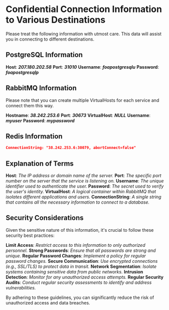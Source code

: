 # Confidential Connection Information to Various Destinations

Please treat the following information with utmost care. This data will assist you in connecting to different destinations.

## PostgreSQL Information

**Host**: ***207.180.202.58***
**Port**: ***31010***
**Username**: ***foapostgresqlu***
**Password**: ***foapostgresqlp***

## RabbitMQ Information

Please note that you can create multiple VirtualHosts for each service and connect them this way.

**Hostname**: ***38.242.253.6***
**Port**: ***30673***
**VirtualHost**: ***NULL***
**Username**: ***myuser***
**Password**: ***mypassword***

## Redis Information

```json
ConnectionString: "38.242.253.6:30079, abortConnect=false"
```

## Explanation of Terms

**Host**: *The IP address or domain name of the server.*
**Port**: *The specific port number on the server that the service is listening on.*
**Username**: *The unique identifier used to authenticate the user.*
**Password**: *The secret used to verify the user's identity.*
**VirtualHost**: *A logical container within RabbitMQ that isolates different applications and users.*
**ConnectionString**: *A single string that contains all the necessary information to connect to a database.*

## Security Considerations

Given the sensitive nature of this information, it's crucial to follow these security best practices:

**Limit Access**: *Restrict access to this information to only authorized personnel.*
**Strong Passwords**: *Ensure that all passwords are strong and unique.*
**Regular Password Changes**: *Implement a policy for regular password changes.*
**Secure Communication**: *Use encrypted connections (e.g., SSL/TLS) to protect data in transit.*
**Network Segmentation**: *Isolate systems containing sensitive data from public networks.*
**Intrusion Detection**: *Monitor for any unauthorized access attempts.*
**Regular Security Audits**: *Conduct regular security assessments to identify and address vulnerabilities.*

By adhering to these guidelines, you can significantly reduce the risk of unauthorized access and data breaches.

